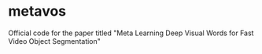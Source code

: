 # metavos
Official code for the paper titled "Meta Learning Deep Visual Words for Fast Video Object Segmentation"
